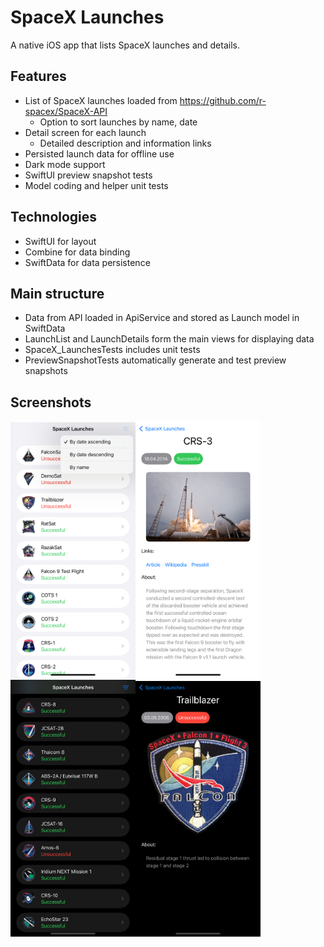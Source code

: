 # SpaceX Launches

A native iOS app that lists SpaceX launches and details.

## Features

- List of SpaceX launches loaded from https://github.com/r-spacex/SpaceX-API
  - Option to sort launches by name, date
- Detail screen for each launch
  - Detailed description and information links
- Persisted launch data for offline use
- Dark mode support
- SwiftUI preview snapshot tests
- Model coding and helper unit tests

## Technologies

- SwiftUI for layout
- Combine for data binding
- SwiftData for data persistence

## Main structure

- Data from API loaded in ApiService and stored as Launch model in SwiftData
- LaunchList and LaunchDetails form the main views for displaying data
- SpaceX_LaunchesTests includes unit tests
- PreviewSnapshotTests automatically generate and test preview snapshots

## Screenshots

<img src="./screenshots/screenshot_list.png" alt="Screenshot of list view" width="200"/><img src="./screenshots/screenshot_details.png" alt="Screenshot of details view" width="200"/><img src="./screenshots/screenshot_list_dark.png" alt="Screenshot of list view dark mode" width="200"/><img src="./screenshots/screenshot_details_dark.png" alt="Screenshot of details view dark mode" width="200"/>
